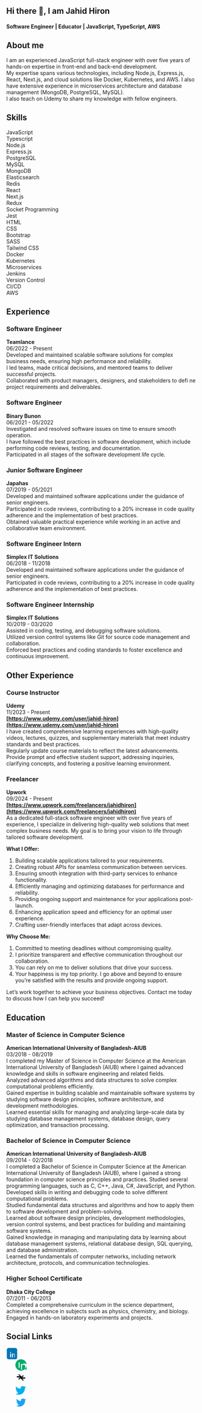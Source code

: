 ## Hi there 👋, I am Jahid Hiron

#### Software Engineer | Educator | JavaScript, TypeScript, AWS

## About me
I am an experienced JavaScript full-stack engineer with over five years of hands-on expertise in front-end and back-end development.
<br />
My expertise spans various technologies, including Node.js, Express.js, React, Next.js, and cloud solutions like Docker, Kubernetes, and AWS. I also have extensive experience in microservices architecture and database management (MongoDB, PostgreSQL, MySQL).
<br />
I also teach on Udemy to share my knowledge with fellow engineers.

## Skills

JavaScript
<br />
Typescript
<br />
Node.js
<br />
Express.js
<br />
PostgreSQL
<br />
MySQL
<br />
MongoDB
<br />
Elasticsearch
<br />
Redis
<br />
React
<br />
Next.js
<br />
Redux
<br />
Socket Programming
<br />
Jest
<br />
HTML
<br />
CSS
<br />
Bootstrap
<br />
SASS
<br />
Tailwind CSS
<br />
Docker
<br />
Kubernetes
<br />
Microservices
<br />
Jenkins
<br />
Version Control
<br />
CI/CD
<br />
AWS
<br />

## Experience

### Software Engineer
**Teamlance**
<br />
06/2022 - Present 
<br />
Developed and maintained scalable software solutions for complex business needs, ensuring high performance and reliability.
<br />
I led teams, made critical decisions, and mentored teams to deliver successful projects.
<br />
Collaborated with product managers, designers, and stakeholders to defi ne project requirements and deliverables.

### Software Engineer
**Binary Bunon**
<br />
06/2021 - 05/2022 
<br />
Investigated and resolved software issues on time to ensure smooth operation.
<br />
I have followed the best practices in software development, which include performing code reviews, testing, and documentation.
<br />
Participated in all stages of the software development life cycle.

### Junior Software Engineer
**Japahas**
<br />
07/2019 - 05/2021
<br />
Developed and maintained software applications under the guidance of senior engineers.
<br />
Participated in code reviews, contributing to a 20% increase in code quality adherence and the implementation of best practices.
<br />
Obtained valuable practical experience while working in an active and collaborative team environment.

### Software Engineer Intern
**Simplex IT Solutions**
<br />
06/2018 - 11/2018
<br />
Developed and maintained software applications under the guidance of senior engineers.
<br />
Participated in code reviews, contributing to a 20% increase in code quality adherence and the implementation of best practices.

### Software Engineer Internship
**Simplex IT Solutions**
<br />
10/2019 - 03/2020
<br />
Assisted in coding, testing, and debugging software solutions.
<br />
Utilized version control systems like Git for source code management and collaboration.
<br />
Enforced best practices and coding standards to foster excellence and continuous improvement.

## Other Experience

### Course Instructor
**Udemy**
<br />
11/2023 - Present
<br />
**[https://www.udemy.com/user/jahid-hiron](https://www.udemy.com/user/jahid-hiron)**
<br />
I have created comprehensive learning experiences with high-quality videos, lectures, quizzes, and supplementary materials that meet industry standards and best practices.
<br />
Regularly update course materials to reflect the latest advancements.
<br />
Provide prompt and effective student support, addressing inquiries, clarifying concepts, and fostering a positive learning environment.

### Freelancer
**Upwork**
<br />
09/2024 - Present
<br />
**[https://www.upwork.com/freelancers/jahidhiron](https://www.upwork.com/freelancers/jahidhiron)**
<br />
As a dedicated full-stack software engineer with over five years of experience, I specialize in delivering high-quality web solutions that meet complex business needs. My goal is to bring your vision to life through tailored software development.

**What I Offer:**
1. Building scalable applications tailored to your requirements.
2. Creating robust APIs for seamless communication between services.
3. Ensuring smooth integration with third-party services to enhance functionality.
4. Efficiently managing and optimizing databases for performance and reliability.
5. Providing ongoing support and maintenance for your applications post-launch.
6. Enhancing application speed and efficiency for an optimal user experience.
7. Crafting user-friendly interfaces that adapt across devices.

**Why Choose Me:**
1. Committed to meeting deadlines without compromising quality.
2. I prioritize transparent and effective communication throughout our collaboration.
3. You can rely on me to deliver solutions that drive your success.
4. Your happiness is my top priority. I go above and beyond to ensure you’re satisfied with the results and provide ongoing support.

Let’s work together to achieve your business objectives. Contact me today to discuss how I can help you succeed!

## Education

### Master of Science in Computer Science
**American International University of Bangladesh-AIUB**
<br />
03/2018 - 08/2019
<br />
I completed my Master of Science in Computer Science at the American International University of Bangladesh (AIUB) where I gained advanced knowledge and skills in software engineering and related fields.
<br />
Analyzed advanced algorithms and data structures to solve complex computational problems efficiently.
<br />
Gained expertise in building scalable and maintainable software systems by studying software design principles, software architecture, and development methodologies.
<br />
Learned essential skills for managing and analyzing large-scale data by studying database management systems, database design, query optimization, and transaction processing.

### Bachelor of Science in Computer Science
**American International University of Bangladesh-AIUB**
<br />
09/2014 - 02/2018
<br />
I completed a Bachelor of Science in Computer Science at the American International University of Bangladesh (AIUB), where I gained a strong foundation in computer science principles and practices.
Studied several programming languages, such as C, C++, Java, C#, JavaScript, and Python.
<br />
Developed skills in writing and debugging code to solve different computational problems.
<br />
Studied fundamental data structures and algorithms and how to apply them to software development and problem-solving.
<br />
Learned about software design principles, development methodologies, version control systems, and best practices for building and maintaining software systems.
<br />
Gained knowledge in managing and manipulating data by learning about database management systems, relational database design, SQL querying, and database administration.
<br />
Learned the fundamentals of computer networks, including network architecture, protocols, and communication technologies.

### Higher School Certificate
**Dhaka City College**
<br />
07/2011 - 06/2013
<br />
Completed a comprehensive curriculum in the science department, achieving excellence in subjects such as physics, chemistry, and biology.
<br />
Engaged in hands-on laboratory experiments and projects.
<br />

## Social Links

[<svg height="30" width="30" xmlns="http://www.w3.org/2000/svg" viewBox="0 0 24 24" fill="#0077b5"><path d="M19 0h-14c-2.21 0-4 1.79-4 4v16c0 2.21 1.79 4 4 4h14c2.21 0 4-1.79 4-4v-16c0-2.21-1.79-4-4-4zm-9 20h-2v-8h2v8zm-1-9.25c-.65 0-1.17-.53-1.17-1.17s.53-1.17 1.17-1.17 1.17.53 1.17 1.17-.53 1.17-1.17 1.17zm10 9.25h-2v-4.47c0-1.07-.02-2.43-1.48-2.43-1.48 0-1.71 1.16-1.71 2.35v4.55h-2v-8h2v1.09c.26-.4.73-.98 1.78-.98 1.92 0 2.27 1.26 2.27 2.91v5.98z"/></svg>](https://www.linkedin.com/in/jahidhiron)  
&nbsp; &nbsp; &nbsp; 
[<svg height="30" width="30" xmlns="http://www.w3.org/2000/svg" viewBox="0 0 24 24" fill="#00ab6c"><path d="M12 0c-6.627 0-12 5.373-12 12 0 6.627 5.373 12 12 12 6.627 0 12-5.373 12-12 0-6.627-5.373-12-12-12zm-3 18h-2v-12h2v12zm-1-14.088c-.724 0-1.311.588-1.311 1.311s.588 1.311 1.311 1.311 1.311-.588 1.311-1.311c0-.724-.588-1.311-1.311-1.311zm15 18h-2v-6.033c0-3.114-1.454-4.568-3.45-4.568-1.55 0-2.925.883-3.375 2.146-.174.418-.217.991-.217 1.573v6.882h-2v-12h2v1.578c1.162-1.818 3.16-2.578 5.279-2.578 3.876 0 6.721 2.537 6.721 7.967v6.034z"/></svg>](https://medium.com/@jahidhiron)  
&nbsp; &nbsp; &nbsp; 
[<svg height="30" width="30" xmlns="http://www.w3.org/2000/svg" viewBox="0 0 24 24" fill="#0a0a0a"><path d="M21 12h-6.586l3.293-3.293-1.414-1.414-6 6 6 6 1.414-1.414-3.293-3.293h6.586zm-18 0h6.586l-3.293 3.293 1.414 1.414 6-6-6-6-1.414 1.414 3.293 3.293h-6.586z"/></svg>](https://dev.to/jahidhiron)  
&nbsp; &nbsp; &nbsp; 
[<svg height="30" width="30" xmlns="http://www.w3.org/2000/svg" viewBox="0 0 24 24" fill="#00aff0"><path d="M22.328 6.079c-.829.373-1.719.623-2.651.735.954-.573 1.689-1.479 2.034-2.557-.891.527-1.875.913-2.918 1.123-.839-.894-2.036-1.451-3.365-1.451-2.543 0-4.609 2.067-4.609 4.612 0 .362.041.714.117 1.053-3.835-.192-7.224-2.029-9.503-4.826-.397.683-.623 1.477-.623 2.324 0 1.604.815 3.019 2.058 3.84-.761-.024-1.479-.233-2.107-.577v.057c0 2.241 1.589 4.118 3.706 4.545-.387.105-.797.161-1.222.161-.3 0-.592-.029-.878-.085.592 1.843 2.309 3.191 4.353 3.23-1.592 1.246-3.586 1.993-5.758 1.993-.374 0-.743-.022-1.107-.065 2.048 1.314 4.484 2.079 7.092 2.079 8.497 0 13.145-7.04 13.145-13.125 0-.2 0-.398-.015-.594.905-.651 1.684-1.464 2.303-2.396z"/></svg>](https://join.skype.com/invite/sdU7NzsHDyOJ)  
&nbsp; &nbsp; &nbsp; 
[<svg height="30" width="30" xmlns="http://www.w3.org/2000/svg" viewBox="0 0 24 24" fill="#1DA1F2"><path d="M22.46 6.011c-.773.344-1.604.576-2.477.678.89-.532 1.573-1.38 1.895-2.382-.832.492-1.749.848-2.726 1.045-.783-.832-1.897-1.352-3.14-1.352-2.378 0-4.296 1.934-4.296 4.32 0 .338.038.668.114.988-3.563-.178-6.71-1.886-8.812-4.48-.37.634-.581 1.37-.581 2.163 0 1.496.761 2.81 1.919 3.582-.707-.022-1.374-.217-1.95-.543v.054c0 2.085 1.482 3.818 3.454 4.215-.363.099-.743.153-1.134.153-.278 0-.549-.027-.815-.078.553 1.717 2.154 2.966 4.057 2.996-1.48 1.14-3.347 1.82-5.373 1.82-.348 0-.692-.02-1.033-.061 1.916 1.229 4.194 1.944 6.642 1.944 7.972 0 12.342-6.6 12.342-12.303 0-.186-.004-.372-.013-.557.848-.611 1.582-1.374 2.166-2.247z"/></svg>](https://twitter.com/jahid_hiron)



